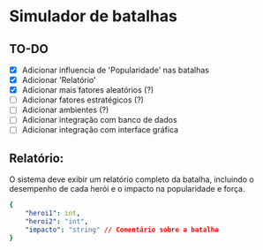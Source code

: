 # Simulador de batalhas

## TO-DO
- [X] Adicionar influencia de 'Popularidade' nas batalhas
- [X] Adicionar 'Relatório'
- [X] Adicionar mais fatores aleatórios (?)
- [ ] Adicionar fatores estratégicos (?)
- [ ] Adicionar ambientes (?)
- [ ] Adicionar integração com banco de dados
- [ ] Adicionar integração com interface gráfica

## Relatório:
O sistema deve exibir um relatório completo da batalha, incluindo o desempenho de cada herói e o impacto na popularidade e força.

```yaml
{
    "heroi1": int,
    "heroi2": "int",
    "impacto": "string" // Comentário sobre a batalha
}
```
